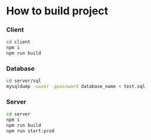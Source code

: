 # How to build project

### Client

```sh
cd client
npm i
npm run build
```

### Database

```bash
cd server/sql
mysqldump -uuser -ppassword database_name < test.sql
```

### Server

```sh
cd server
npm i
npm run build
npm run start:prod
```
